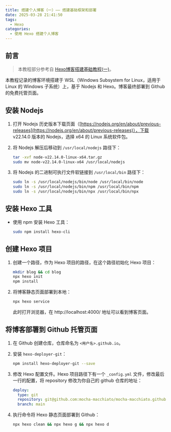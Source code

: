 ```yaml
---
title: 搭建个人博客（一）—— 搭建基础框架和部署
date: 2025-03-28 21:41:50
tags:
  - Hexo
categories: 
  - 使用 Hexo 搭建个人博客
---
```



## 前言

> 本教程部分参考自 [Hexo博客搭建基础教程(一)](https://netlify.fomal.cc/posts/e593433d)。

本教程记录的博客环境搭建于 WSL（Windows Subsystem for Linux，适用于 Linux 的 Windows 子系统）上，基于 Nodejs 和 Hexo。博客最终部署到 Github 的免费托管页面。

## 安装 Nodejs

1. 打开 Nodejs 历史版本下载页面（[https://nodejs.org/en/about/previous-releases](https://nodejs.org/en/about/previous-releases)），下载 v22.14.0 版本的 Nodejs，选择 x64 的 Linux 系统软件包。

2. 将 Nodejs 解压后移动到 `/usr/local/nodejs` 路径下：

	``` bash
	tar -xvf node-v22.14.0-linux-x64.tar.gz
	sudo mv node-v22.14.0-linux-x64 /usr/local/nodejs
	```

3. 将 Nodejs 的二进制可执行文件软链接到 `/usr/local/bin` 路径下：

	``` bash
	sudo ln -s /usr/local/nodejs/bin/node /usr/local/bin/node
	sudo ln -s /usr/local/nodejs/bin/npm /usr/local/bin/npm
	sudo ln -s /usr/local/nodejs/bin/npx /usr/local/bin/npx
	```

## 安装 Hexo 工具

- 使用 npm 安装 Hexo 工具： 

	``` bash
	sudo npm install hexo-cli
	```

## 创建 Hexo 项目

1. 创建一个路径，作为 Hexo 项目的路径，在这个路径初始化 Hexo 项目：

	``` bash
	mkdir blog && cd blog
	npx hexo init
	npm install
	```

2. 将博客静态页面部署到本地：

	``` bash
	npx hexo service
	```

	此时打开浏览器，在 http://localhost:4000/ 地址可以看到博客页面。

## 将博客部署到 Github 托管页面

1. 在 Github 创建仓库，仓库命名为 `<用户名>.github.io`。

2. 安装 `hexo-deployer-git`：

	``` bash
	npm install hexo-deployer-git --save
	```

3. 修改 Hexo 配置文件。Hexo 项目路径下有一个 `_config.yml` 文件，修改最后一行的配置，将 repository 修改为你自己的 github 仓库的地址：

	``` yml
	deploy:
	  type: git
	  repository: git@github.com:mocha-macchiato/mocha-macchiato.github.io.git
	  branch: main
	```

4. 执行命令将 Hexo 静态页面部署到 Github：

	``` bash
	npx hexo clean && npx hexo g && npx hexo d
	```